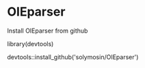 # OIEparser

Install OIEparser from github

library(devtools)

devtools::install_github('solymosin/OIEparser')
